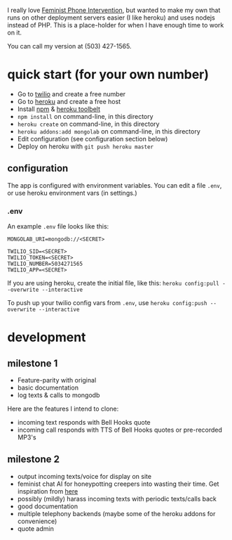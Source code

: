 I really love [Feminist Phone Intervention](http://feminist-phone-intervention.tumblr.com/), but wanted to make my own that runs on other deployment servers easier (I like heroku) and uses nodejs instead of PHP. This is a place-holder for when I have enough time to work on it.

You can call my version at (503) 427-1565.

# quick start (for your own number)

*  Go to [twilio](https://www.twilio.com/) and create a free number
*  Go to [heroku](https://heroku.com/) and create a free host
*  Install [npm](http://nodejs.org/) & [heroku toolbelt](https://toolbelt.heroku.com/)
*  `npm install` on command-line, in this directory
*  `heroku create` on command-line, in this directory
*  `heroku addons:add mongolab` on command-line, in this directory
*  Edit configuration (see configuration section below)
*  Deploy on heroku with `git push heroku master`

## configuration

The app is configured with environment variables. You can edit a file `.env`, or use heroku environment vars (in settings.)

### .env

An example `.env` file looks like this:

```
MONGOLAB_URI=mongodb://<SECRET>

TWILIO_SID=<SECRET>
TWILIO_TOKEN=<SECRET>
TWILIO_NUMBER=5034271565
TWILIO_APP=<SECRET>
```

If you are using heroku, create the initial file, like this: `heroku config:pull --overwrite --interactive`

To push up your twilio config vars from `.env`, use `heroku config:push --overwrite --interactive`


# development

## milestone 1

*  Feature-parity with original
*  basic documentation
*  log texts & calls to mongodb

Here are the features I intend to clone:

*  incoming text responds with Bell Hooks quote
*  incoming call responds with TTS of Bell Hooks quotes or pre-recorded MP3's


## milestone 2

*  output incoming texts/voice for display on site
*  feminist chat AI for honeypotting creepers into wasting their time. Get inspiration from [here](http://www.personalityforge.com/)
*  possibly (mildly) harass incoming texts with periodic texts/calls back
*  good documentation
*  multiple telephony backends (maybe some of the heroku addons for convenience)
*  quote admin
